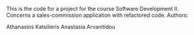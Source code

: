This is the code for a project for the course Software Development II.
Concerns a sales-commission application with refactored code.
Authors:

Athanasios Katsilieris
Anastasia Arvanitidou
